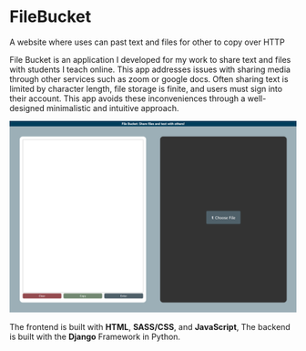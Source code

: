 # FileBucket
A website where uses can past text and files for other to copy over HTTP

File Bucket is an application I developed for my work to share text and files with
students I teach online. This app addresses issues with sharing media through other
services such as zoom or google docs. Often sharing text is limited by character
length, file storage is finite, and users must sign into their account. This app
avoids these inconveniences through a well-designed minimalistic and intuitive
approach.

![File Bucket Image](filebucket.png)

The frontend is built with **HTML**, **SASS/CSS**, and **JavaScript**,
The backend is built with the **Django** Framework in Python.